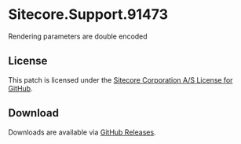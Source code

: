 # Sitecore.Support.91473
Rendering parameters are double encoded

## License  
This patch is licensed under the [Sitecore Corporation A/S License for GitHub](https://github.com/sitecoresupport/Sitecore.Support.91473/blob/master/LICENSE).  

## Download  
Downloads are available via [GitHub Releases](https://github.com/sitecoresupport/Sitecore.Support.91473/releases).  
